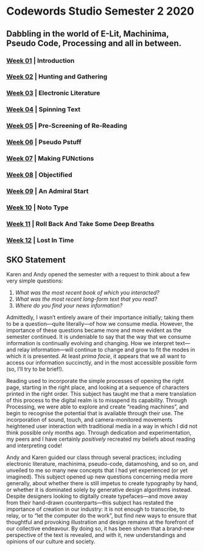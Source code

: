 
# Codewords Studio Semester 2 2020

## Dabbling in the world of E-Lit, Machinima, Pseudo Code, Processing and all in between. 

### <a href='https://bridieotoole.github.io/codewords/week_01/'>Week 01</a>  |  Introduction
### <a href='https://bridieotoole.github.io/codewords/week_02/'>Week 02</a>  |  Hunting and Gathering
### <a href='https://bridieotoole.github.io/codewords/week_03/'>Week 03</a>  |  Electronic Literature
### <a href='https://bridieotoole.github.io/codewords/week_04/'>Week 04</a>  |  Spinning Text
### <a href='https://bridieotoole.github.io/codewords/week_05/'>Week 05</a>  |  Pre-Screening of Re-Reading
### <a href='https://bridieotoole.github.io/codewords/week_06/'>Week 06</a>  |  Pseudo Pstuff
### <a href='https://bridieotoole.github.io/codewords/week_07/'>Week 07</a>  |  Making FUNctions
### <a href='https://bridieotoole.github.io/codewords/week_08/'>Week 08</a>  |  Objectified
### <a href='https://bridieotoole.github.io/codewords/week_09/'>Week 09</a>  |  An Admiral Start
### <a href='https://bridieotoole.github.io/codewords/week_10/'>Week 10</a>  |  Noto Type 
### <a href='https://bridieotoole.github.io/codewords/week_11/'>Week 11</a>  |  Roll Back And Take Some Deep Breaths
### <a href='https://bridieotoole.github.io/codewords/week_12/'>Week 12</a>  |  Lost In Time


## SKO Statement

Karen and Andy opened the semester with a request to think about a few very simple questions: 

1.	*What was the most recent book of which you interacted?*
2.	*What was the most recent long-form text that you read?*
3.	*Where do you find your news information?*

Admittedly, I wasn’t entirely aware of their importance initially; taking them to be a question—quite literally—of how we consume media. However, the importance of these questions became more and more evident as the semester continued. It is undeniable to say that the way that we consume information is continually evolving and changing. How we interpret text—and relay information—will continue to change and grow to fit the modes in which it is presented. At least *prima facie*, it appears that we all want to access our information succinctly, and in the most accessible possible form (so, I’ll try to be brief!).

Reading used to incorporate the simple processes of opening the right page, starting in the right place, and looking at a sequence of characters printed in the right order. This subject has taught me that a mere translation of this process to the digital realm is to misspend its capability. Through Processing, we were able to explore and create “reading machines”, and begin to recognise the potential that is available through their use. The incorporation of sound, touch, and camera-monitored movements heightened user interaction with traditional media in a way in which I did not think possible only months ago. Through dedication and experimentation, my peers and I have certainly *positively* recreated my beliefs about reading and interpreting code! 

Andy and Karen guided our class through several practices; including electronic literature, machinima, pseudo-code, datamoshing, and so on, and unveiled to me so many new concepts that I had yet experienced (or yet imagined). This subject opened up new questions concerning media more generally, about whether there is still impetus to create typography by hand, or whether it is dominated solely by generative design algorithms instead. Despite designers looking to digitally create typefaces—and move away from their hand-drawn counterparts—this subject has restated the importance of creation in our industry: it is not enough to transcribe, to relay, or to “let the computer do the work”, but find new ways to ensure that thoughtful and provoking illustration and design remains at the forefront of our collective endeavour. By doing so, it has been shown that a brand-new perspective of the text is revealed, and with it, new understandings and opinions of our culture and society.
